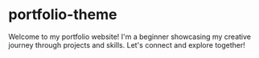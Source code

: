 # portfolio-theme
Welcome to my portfolio website! I'm a beginner showcasing my creative journey through projects and skills. Let's connect and explore together!
